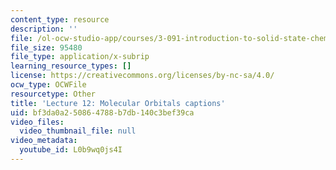 ```yaml
---
content_type: resource
description: ''
file: /ol-ocw-studio-app/courses/3-091-introduction-to-solid-state-chemistry-fall-2018/L0b9wq0js4I_captions.webvtt
file_size: 95480
file_type: application/x-subrip
learning_resource_types: []
license: https://creativecommons.org/licenses/by-nc-sa/4.0/
ocw_type: OCWFile
resourcetype: Other
title: 'Lecture 12: Molecular Orbitals captions'
uid: bf3da0a2-5086-4788-b7db-140c3bef39ca
video_files:
  video_thumbnail_file: null
video_metadata:
  youtube_id: L0b9wq0js4I
---
```

